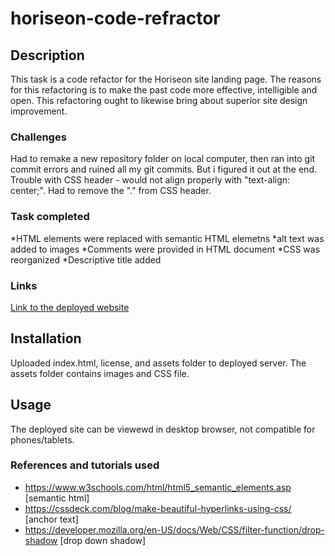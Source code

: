 # horiseon-code-refractor

## Description

This task is a code refactor for the Horiseon site landing page. The reasons for this refactoring is to make the past code more effective, intelligible and open. This refactoring ought to likewise bring about superior site design improvement.


### Challenges
Had to remake a new repository folder on local computer, then ran into git commit errors and ruined all my git commits. But i figured it out at the end.
Trouble with CSS header - would not align properly with "text-align: center;". Had to remove the "." from CSS header.

### Task completed

*HTML elements were replaced with semantic HTML elemetns
*alt text was added to images
*Comments were provided in HTML document
*CSS was reorganized 
*Descriptive title added

### Links

[Link to the deployed website](https://brandondijon.github.io/horiseon-code-refractor/)


##  Installation

Uploaded index.html, license, and assets folder to deployed server. The assets folder contains images and CSS file.

## Usage

The deployed site can be viewewd in desktop browser, not compatible for phones/tablets.

### References and tutorials used
* https://www.w3schools.com/html/html5_semantic_elements.asp [semantic html]
* https://cssdeck.com/blog/make-beautiful-hyperlinks-using-css/ [anchor text]
* https://developer.mozilla.org/en-US/docs/Web/CSS/filter-function/drop-shadow [drop down shadow]
